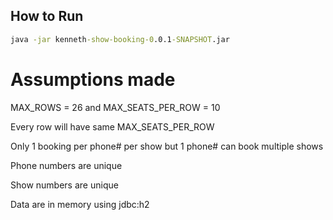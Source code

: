 ## How to Run
```cmd
java -jar kenneth-show-booking-0.0.1-SNAPSHOT.jar
```

# Assumptions made

MAX_ROWS = 26 and MAX_SEATS_PER_ROW = 10

Every row will have same MAX_SEATS_PER_ROW

Only 1 booking per phone# per show but 1 phone# can book multiple shows

Phone numbers are unique

Show numbers are unique

Data are in memory using jdbc:h2
